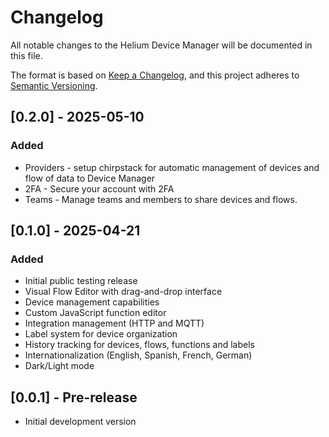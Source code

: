 # Changelog

All notable changes to the Helium Device Manager will be documented in this file.

The format is based on [Keep a Changelog](https://keepachangelog.com/en/1.1.0/),
and this project adheres to [Semantic Versioning](https://semver.org/spec/v2.0.0.html).

## [0.2.0] - 2025-05-10

### Added

- Providers - setup chirpstack for automatic management of devices and flow of data to Device Manager
- 2FA - Secure your account with 2FA
- Teams - Manage teams and members to share devices and flows.

## [0.1.0] - 2025-04-21

### Added

- Initial public testing release
- Visual Flow Editor with drag-and-drop interface
- Device management capabilities
- Custom JavaScript function editor
- Integration management (HTTP and MQTT)
- Label system for device organization
- History tracking for devices, flows, functions and labels
- Internationalization (English, Spanish, French, German)
- Dark/Light mode

## [0.0.1] - Pre-release

- Initial development version
